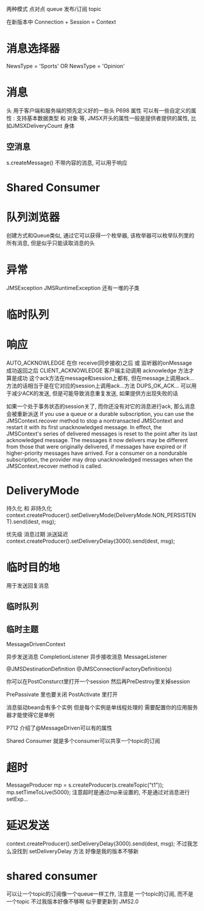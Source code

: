 两种模式
点对点 queue
发布/订阅 topic

在新版本中 Connection + Session = Context

# 消息选择器 #
NewsType = 'Sports' OR NewsType = 'Opinion'

# 消息 #
头 用于客户端和服务端的预先定义好的一些头 P698
属性 可以有一些自定义的属性 : 支持基本数据类型 和 对象 等, JMSX开头的属性一般是提供者提供的属性, 比如JMSXDeliveryCount
身体  

## 空消息 ##
s.createMessage() 不带内容的消息, 可以用于响应


# Shared Consumer #

# 队列浏览器 #
创建方式和Queue类似, 通过它可以获得一个枚举器, 该枚举器可以枚举队列里的所有消息, 但是似乎只能读取消息的头

# 异常 #
JMSException
JMSRuntimeException
还有一堆的子类

# 临时队列 #

# 响应 #
AUTO_ACKNOWLEDGE 在你 receive(同步接收)之后 或 监听器的onMessage 成功返回之后
CLIENT_ACKNOWLEDGE 客户端主动调用 acknowledge 方法才算是成功
这个ack方法在message和session上都有, 但在message上调用ack...方法的话相当于是在它对应的session上调用ack...方法
DUPS_OK_ACK... 可以用于减少ACK的发送, 但是可能导致消息重复发送, 如果提供方出现失败的话

如果一个处于事务状态的session关了, 而你还没有对它的消息进行ack, 那么消息会被重新派送
If you use a queue or a durable subscription, you can use the JMSContext.recover
method to stop a nontransacted JMSContext and restart it with its first
unacknowledged message. In effect, the JMSContext's series of delivered messages is
reset to the point after its last acknowledged message. The messages it now delivers
may be different from those that were originally delivered, if messages have expired or
if higher-priority messages have arrived. For a consumer on a nondurable
subscription, the provider may drop unacknowledged messages when the
JMSContext.recover method is called.

# DeliveryMode #
持久化 和 非持久化
context.createProducer().setDeliveryMode(DeliveryMode.NON_PERSISTENT).send(dest, msg);

优先级
消息过期
派送延迟 context.createProducer().setDeliveryDelay(3000).send(dest, msg);

# 临时目的地 #
用于发送回复消息
## 临时队列 ##
## 临时主题 ##

MessageDrivenContext


异步发送消息 CompletionListener
异步接收消息 MessageListener

@JMSDestinationDefinition
@JMSConnectionFactoryDefinition(s)

你可以在PostConsturct里打开一个session
然后再PreDestroy里关掉session

PrePassivate 里也要关闭
PostActivate 里打开

消息驱动bean会有多个实例
但是每个实例是单线程处理的
需要配置你的应用服务器才能使得它是单例

P712 介绍了@MessageDriven可以有的属性


Shared Consumer
就是多个consumer可以共享一个topic的订阅

# 超时 #
MessageProducer mp = s.createProducer(s.createTopic("t1"));
mp.setTimeToLive(5000);
注意超时是通过mp来设置的, 不是通过对消息进行 setExp...
			
# 延迟发送 #
context.createProducer().setDeliveryDelay(3000).send(dest, msg);
不过我怎么没找到  setDeliveryDelay 方法
好像是我的版本不够新

# shared consumer #
可以让一个topic的订阅像一个queue一样工作, 注意是 一个topic的订阅, 而不是一个topic
不过我版本好像不够啊
似乎要更新到 JMS2.0

